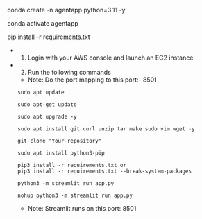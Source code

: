 conda create -n agentapp python=3.11 -y

conda activate agentapp

pip install -r requirements.txt

- 1. Login with your AWS console and launch an EC2 instance
- 2. Run the following commands
   
   - Note: Do the port mapping to this port:- 8501

   ```
   sudo apt update
   
    ```
    ```
    sudo apt-get update
    
    ```
    ```
    sudo apt upgrade -y
    
    ```

    ```
    sudo apt install git curl unzip tar make sudo vim wget -y
    
    ```
    
    ```
    git clone "Your-repository"
    
    ```
    ```
    sudo apt install python3-pip

    ```
    ```
    pip3 install -r requirements.txt or 
    pip3 install -r requirements.txt --break-system-packages
    ```

    ```
    python3 -m streamlit run app.py

    ```
    ```
    nohup python3 -m streamlit run app.py

    ```

    - Note: Streamlit runs on this port: 8501

